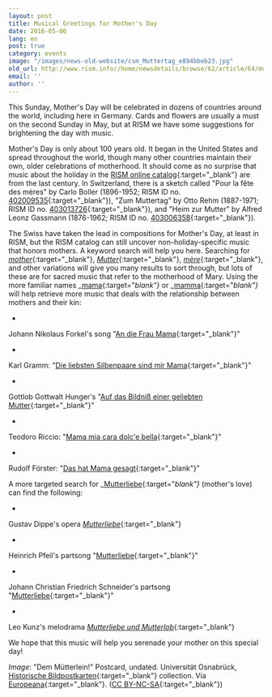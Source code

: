 ```yaml
---
layout: post
title: Musical Greetings for Mother's Day
date: 2016-05-06
lang: en
post: true
category: events
image: "/images/news-old-website/csm_Muttertag_e894bbeb23.jpg"
old_url: http://www.rism.info//home/newsdetails/browse/62/article/64/musical-greetings-for-mothers-day.html
email: ''
author: ''
---
```


This Sunday, Mother's Day will be celebrated in dozens of countries around the world, including here in Germany. Cards and flowers are usually a must on the second Sunday in May, but at RISM we have some suggestions for brightening the day with music.

Mother's Day is only about 100 years old. It began in the United States and spread throughout the world, though many other countries maintain their own, older celebrations of motherhood. It should come as no surprise that music about the holiday in the [RISM online catalog](https://opac.rism.info/metaopac/start.do?View=rism){:target="_blank"} are from the last century. In Switzerland, there is a sketch called "Pour la fête des mères" by Carlo Boller (1896-1952; RISM ID no. [402009535](https://opac.rism.info/search?id=402009535){:target="_blank"}), "Zum Muttertag" by Otto Rehm (1887-1971; RISM ID no. [403013726](https://opac.rism.info/search?id=403013726){:target="_blank"}), and "Heim zur Mutter" by Alfred Leonz Gassmann (1876-1962; RISM ID no. [403006358](https://opac.rism.info/search?id=403006358){:target="_blank"}).

The Swiss have taken the lead in compositions for Mother's Day, at least in RISM, but the RISM catalog can still uncover non-holiday-specific music that honors mothers. A keyword search will help you here. Searching for [_mother_](https://opac.rism.info/search?View=rism&q=mother){:target="_blank"}, [_Mutter_](https://opac.rism.info/search?View=rism&q=mutter){:target="_blank"}, [_mère_](https://opac.rism.info/search?View=rism&q=m%C3%A8re){:target="_blank"}, and other variations will give you many results to sort through, but lots of these are for sacred music that refer to the motherhood of Mary. Using the more familiar names _[mama](https://opac.rism.info/search?View=rism&q=mama){:target="_blank"}_ or _[mamma](https://opac.rism.info/search?View=rism&q=mamma){:target="_blank"}_ will help retrieve more music that deals with the relationship between mothers and their kin:

-

Johann Nikolaus Forkel's song "[An die Frau Mama](https://opac.rism.info/search?id=464140333){:target="_blank"}"

-

Karl Gramm: "[Die liebsten Silbenpaare sind mir Mama](https://opac.rism.info/search?id=450021266){:target="_blank"}"

-

Gottlob Gottwalt Hunger's "[Auf das Bildniß einer geliebten Mutter](https://opac.rism.info/search?id=220033265){:target="_blank"}"

-

Teodoro Riccio: "[Mama mia cara dolc'e bella](https://opac.rism.info/search?id=455017785){:target="_blank"}"

-

Rudolf Förster: "[Das hat Mama gesagt](https://opac.rism.info/search?id=451026583){:target="_blank"}"


A more targeted search for _[Mutterliebe](https://opac.rism.info/search?View=rism&q=mutterliebe){:target="_blank"}_ (mother's love) can find the following:

-

Gustav Dippe's opera [_Mutterliebe_](https://opac.rism.info/search?View=rism&q=mutterliebe+gustav+dippe){:target="_blank"}

-

Heinrich Pfeil's partsong "[Mutterliebe](https://opac.rism.info/search?View=rism&q=mutterliebe&author=heinrich+pfeil){:target="_blank"}"

-

Johann Christian Friedrich Schneider's partsong "[Mutterliebe](https://opac.rism.info/search?View=rism&q=mutterliebe&author=Johann+Christian+Friedrich+Schneider){:target="_blank"}"

-

Leo Kunz's melodrama [_Mutterliebe und Mutterlob_](https://opac.rism.info/search?id=401000325){:target="_blank"}


We hope that this music will help you serenade your mother on this special day!

_Image_: "Dem Mütterlein!" Postcard, undated. Universität Osnabrück, [Historische Bildpostkarten](http://www.bildpostkarten.uni-osnabrueck.de/displayimage.php?pos=-5485){:target="_blank"} collection. Via [Europeana](http://europeana.eu/portal/record/2048043/ProvidedCHO_Universit_t_Osnabr_ck___Historische_Bildpostkarten_5485.html){:target="_blank"}. ([CC BY-NC-SA](http://creativecommons.org/licenses/by-nc-sa/3.0/){:target="_blank"})

